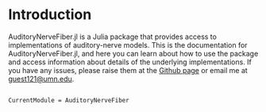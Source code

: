 # Introduction

AuditoryNerveFiber.jl is a Julia package that provides access to implementations of auditory-nerve models. 
This is the documentation for AuditoryNerveFiber.jl, and here you can learn about how to use the package and access information about details of the underlying implementations.
If you have any issues, please raise them at the [Github page](https://github.com/guestdaniel/AuditoryNerveFiber.jl) or email me at guest121@umn.edu. 

```@contents
```

```@meta
CurrentModule = AuditoryNerveFiber
```